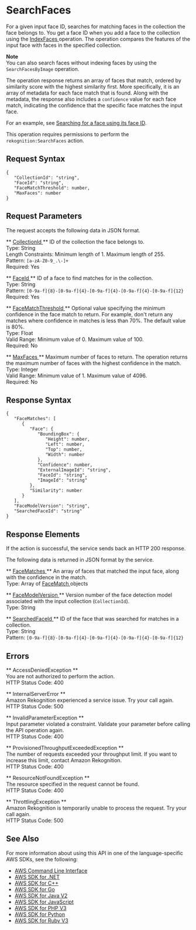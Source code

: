 # SearchFaces<a name="API_SearchFaces"></a>

For a given input face ID, searches for matching faces in the collection the face belongs to\. You get a face ID when you add a face to the collection using the [ IndexFaces ](API_IndexFaces.md) operation\. The operation compares the features of the input face with faces in the specified collection\. 

**Note**  
You can also search faces without indexing faces by using the `SearchFacesByImage` operation\.

 The operation response returns an array of faces that match, ordered by similarity score with the highest similarity first\. More specifically, it is an array of metadata for each face match that is found\. Along with the metadata, the response also includes a `confidence` value for each face match, indicating the confidence that the specific face matches the input face\. 

For an example, see [Searching for a face using its face ID](search-face-with-id-procedure.md)\.

This operation requires permissions to perform the `rekognition:SearchFaces` action\.

## Request Syntax<a name="API_SearchFaces_RequestSyntax"></a>

```
{
   "CollectionId": "string",
   "FaceId": "string",
   "FaceMatchThreshold": number,
   "MaxFaces": number
}
```

## Request Parameters<a name="API_SearchFaces_RequestParameters"></a>

The request accepts the following data in JSON format\.

 ** [ CollectionId ](#API_SearchFaces_RequestSyntax) **   <a name="rekognition-SearchFaces-request-CollectionId"></a>
ID of the collection the face belongs to\.  
Type: String  
Length Constraints: Minimum length of 1\. Maximum length of 255\.  
Pattern: `[a-zA-Z0-9_.\-]+`   
Required: Yes

 ** [ FaceId ](#API_SearchFaces_RequestSyntax) **   <a name="rekognition-SearchFaces-request-FaceId"></a>
ID of a face to find matches for in the collection\.  
Type: String  
Pattern: `[0-9a-f]{8}-[0-9a-f]{4}-[0-9a-f]{4}-[0-9a-f]{4}-[0-9a-f]{12}`   
Required: Yes

 ** [ FaceMatchThreshold ](#API_SearchFaces_RequestSyntax) **   <a name="rekognition-SearchFaces-request-FaceMatchThreshold"></a>
Optional value specifying the minimum confidence in the face match to return\. For example, don't return any matches where confidence in matches is less than 70%\. The default value is 80%\.   
Type: Float  
Valid Range: Minimum value of 0\. Maximum value of 100\.  
Required: No

 ** [ MaxFaces ](#API_SearchFaces_RequestSyntax) **   <a name="rekognition-SearchFaces-request-MaxFaces"></a>
Maximum number of faces to return\. The operation returns the maximum number of faces with the highest confidence in the match\.  
Type: Integer  
Valid Range: Minimum value of 1\. Maximum value of 4096\.  
Required: No

## Response Syntax<a name="API_SearchFaces_ResponseSyntax"></a>

```
{
   "FaceMatches": [ 
      { 
         "Face": { 
            "BoundingBox": { 
               "Height": number,
               "Left": number,
               "Top": number,
               "Width": number
            },
            "Confidence": number,
            "ExternalImageId": "string",
            "FaceId": "string",
            "ImageId": "string"
         },
         "Similarity": number
      }
   ],
   "FaceModelVersion": "string",
   "SearchedFaceId": "string"
}
```

## Response Elements<a name="API_SearchFaces_ResponseElements"></a>

If the action is successful, the service sends back an HTTP 200 response\.

The following data is returned in JSON format by the service\.

 ** [ FaceMatches ](#API_SearchFaces_ResponseSyntax) **   <a name="rekognition-SearchFaces-response-FaceMatches"></a>
An array of faces that matched the input face, along with the confidence in the match\.  
Type: Array of [ FaceMatch ](API_FaceMatch.md) objects

 ** [ FaceModelVersion ](#API_SearchFaces_ResponseSyntax) **   <a name="rekognition-SearchFaces-response-FaceModelVersion"></a>
Version number of the face detection model associated with the input collection \(`CollectionId`\)\.  
Type: String

 ** [ SearchedFaceId ](#API_SearchFaces_ResponseSyntax) **   <a name="rekognition-SearchFaces-response-SearchedFaceId"></a>
ID of the face that was searched for matches in a collection\.  
Type: String  
Pattern: `[0-9a-f]{8}-[0-9a-f]{4}-[0-9a-f]{4}-[0-9a-f]{4}-[0-9a-f]{12}` 

## Errors<a name="API_SearchFaces_Errors"></a>

 ** AccessDeniedException **   
You are not authorized to perform the action\.  
HTTP Status Code: 400

 ** InternalServerError **   
Amazon Rekognition experienced a service issue\. Try your call again\.  
HTTP Status Code: 500

 ** InvalidParameterException **   
Input parameter violated a constraint\. Validate your parameter before calling the API operation again\.  
HTTP Status Code: 400

 ** ProvisionedThroughputExceededException **   
The number of requests exceeded your throughput limit\. If you want to increase this limit, contact Amazon Rekognition\.  
HTTP Status Code: 400

 ** ResourceNotFoundException **   
The resource specified in the request cannot be found\.  
HTTP Status Code: 400

 ** ThrottlingException **   
Amazon Rekognition is temporarily unable to process the request\. Try your call again\.  
HTTP Status Code: 500

## See Also<a name="API_SearchFaces_SeeAlso"></a>

For more information about using this API in one of the language\-specific AWS SDKs, see the following:
+  [ AWS Command Line Interface](https://docs.aws.amazon.com/goto/aws-cli/rekognition-2016-06-27/SearchFaces) 
+  [ AWS SDK for \.NET](https://docs.aws.amazon.com/goto/DotNetSDKV3/rekognition-2016-06-27/SearchFaces) 
+  [ AWS SDK for C\+\+](https://docs.aws.amazon.com/goto/SdkForCpp/rekognition-2016-06-27/SearchFaces) 
+  [ AWS SDK for Go](https://docs.aws.amazon.com/goto/SdkForGoV1/rekognition-2016-06-27/SearchFaces) 
+  [ AWS SDK for Java V2](https://docs.aws.amazon.com/goto/SdkForJavaV2/rekognition-2016-06-27/SearchFaces) 
+  [ AWS SDK for JavaScript](https://docs.aws.amazon.com/goto/AWSJavaScriptSDK/rekognition-2016-06-27/SearchFaces) 
+  [ AWS SDK for PHP V3](https://docs.aws.amazon.com/goto/SdkForPHPV3/rekognition-2016-06-27/SearchFaces) 
+  [ AWS SDK for Python](https://docs.aws.amazon.com/goto/boto3/rekognition-2016-06-27/SearchFaces) 
+  [ AWS SDK for Ruby V3](https://docs.aws.amazon.com/goto/SdkForRubyV3/rekognition-2016-06-27/SearchFaces) 